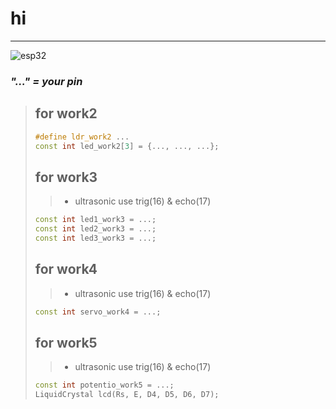 # hi
----
![esp32](https://cdn.discordapp.com/attachments/819070568946991129/1209406404474179584/Messenger_creation_17d842cf-e247-4237-94be-2d60e7207c67.png?ex=65e6ce7c&is=65d4597c&hm=13e590e7c5008b4842cb9c0a36f0490504319671af34cfce3ef7177b350edef3&)
### ***"..." = your pin***
> ## for work2
>```cpp
> #define ldr_work2 ...
> const int led_work2[3] = {..., ..., ...};
>```
> ## for work3
>> - ultrasonic use trig(16) & echo(17)
>```cpp
> const int led1_work3 = ...;
> const int led2_work3 = ...;
> const int led3_work3 = ...;
> ```
> ## for work4
>> - ultrasonic use trig(16) & echo(17)
>```cpp
> const int servo_work4 = ...;
>```
> ## for work5
>> - ultrasonic use trig(16) & echo(17)
>
>```cpp
> const int potentio_work5 = ...;
> LiquidCrystal lcd(Rs, E, D4, D5, D6, D7);
>```

